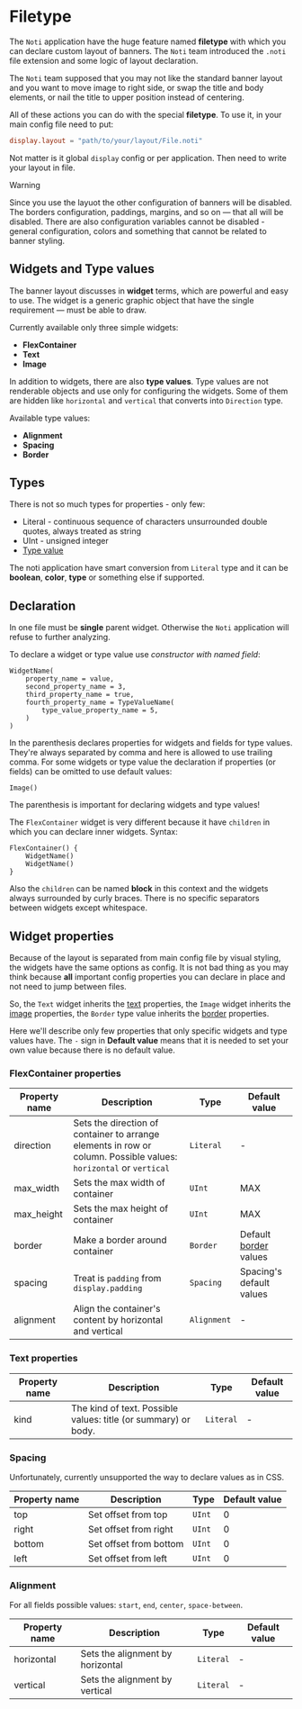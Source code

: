 # Filetype

The `Noti` application have the huge feature named **filetype** with which you
can declare custom layout of banners. The `Noti` team introduced the `.noti`
file extension and some logic of layout declaration.

The `Noti` team supposed that you may not like the standard banner layout and
you want to move image to right side, or swap the title and body elements, or
nail the title to upper position instead of centering.

All of these actions you can do with the special **filetype**. To use it, in
your main config file need to put:

```toml
display.layout = "path/to/your/layout/File.noti"
```

Not matter is it global `display` config or per application. Then need to write
your layout in file.

> [!WARNING]
> Since you use the layuot the other configuration of banners will be disabled.
> The borders configuration, paddings, margins, and so on ― that all will be
> disabled. There are also configuration variables cannot be disabled - general
> configuration, colors and something that cannot be related to banner styling.

## Widgets and Type values

The banner layout discusses in **widget** terms, which are powerful and easy
to use. The widget is a generic graphic object that have the single requirement ―
must be able to draw.

Currently available only three simple widgets:

- **FlexContainer**
- **Text**
- **Image**

In addition to widgets, there are also **type values**. Type values are not
renderable objects and use only for configuring the widgets. Some of them are
hidden like `horizontal` and `vertical` that converts into `Direction` type.

Available type values:

- **Alignment**
- **Spacing**
- **Border**

## Types

There is not so much types for properties - only few:

- Literal - continuous sequence of characters unsurrounded double quotes, always
  treated as string
- UInt - unsigned integer
- [Type value](#widgets-and-type-values)

The noti application have smart conversion from `Literal` type and it can be
**boolean**, **color**, **type** or something else if supported.

## Declaration

In one file must be **single** parent widget. Otherwise the `Noti` application
will refuse to further analyzing.

To declare a widget or type value use _constructor with named field_:

```noti
WidgetName(
    property_name = value,
    second_property_name = 3,
    third_property_name = true,
    fourth_property_name = TypeValueName(
        type_value_property_name = 5,
    )
)
```

In the parenthesis declares properties for widgets and fields for type values.
They're always separated by comma and here is allowed to use trailing comma.
For some widgets or type value the declaration if properties (or fields) can
be omitted to use default values:

```noti
Image()
```

The parenthesis is important for declaring widgets and type values!

The `FlexContainer` widget is very different because it have `children` in which
you can declare inner widgets. Syntax:

```noti
FlexContainer() {
    WidgetName()
    WidgetName()
}
```

Also the `children` can be named **block** in this context and the widgets always
surrounded by curly braces. There is no specific separators between widgets except
whitespace.

## Widget properties

Because of the layout is separated from main config file by visual styling, the
widgets have the same options as config. It is not bad thing as you may think because
**all** important config properties you can declare in place and not need to jump
between files.

So, the `Text` widget inherits the [text](./ConfigProperties.md#text) properties,
the `Image` widget inherits the [image](./ConfigProperties.md#image) properties,
the `Border` type value inherits the [border](./ConfigProperties.md#border) properties.

Here we'll describe only few properties that only specific widgets and type values have.
The `-` sign in **Default value** means that it is needed to set your own value because
there is no default value.

### FlexContainer properties

| Property name | Description                                                                                                       | Type        | Default value                                      |
| ------------- | ----------------------------------------------------------------------------------------------------------------- | ----------- | -------------------------------------------------- |
| direction     | Sets the direction of container to arrange elements in row or column. Possible values: `horizontal` or `vertical` | `Literal`   | -                                                  |
| max_width     | Sets the max width of container                                                                                   | `UInt`      | MAX                                                |
| max_height    | Sets the max height of container                                                                                  | `UInt`      | MAX                                                |
| border        | Make a border around container                                                                                    | `Border`    | Default [border](./ConfigProperties#bordre) values |
| spacing       | Treat is `padding` from `display.padding`                                                                         | `Spacing`   | Spacing's default values                           |
| alignment     | Align the container's content by horizontal and vertical                                                          | `Alignment` | -                                                  |

### Text properties

| Property name | Description                                                    | Type      | Default value |
| ------------- | -------------------------------------------------------------- | --------- | ------------- |
| kind          | The kind of text. Possible values: title (or summary) or body. | `Literal` | -             |

### Spacing

Unfortunately, currently unsupported the way to declare values as in CSS.

| Property name | Description            | Type   | Default value |
| ------------- | ---------------------- | ------ | ------------- |
| top           | Set offset from top    | `UInt` | 0             |
| right         | Set offset from right  | `UInt` | 0             |
| bottom        | Set offset from bottom | `UInt` | 0             |
| left          | Set offset from left   | `UInt` | 0             |

### Alignment

For all fields possible values: `start`, `end`, `center`, `space-between`.

| Property name | Description                      | Type      | Default value |
| ------------- | -------------------------------- | --------- | ------------- |
| horizontal    | Sets the alignment by horizontal | `Literal` | -             |
| vertical      | Sets the alignment by vertical   | `Literal` | -             |
